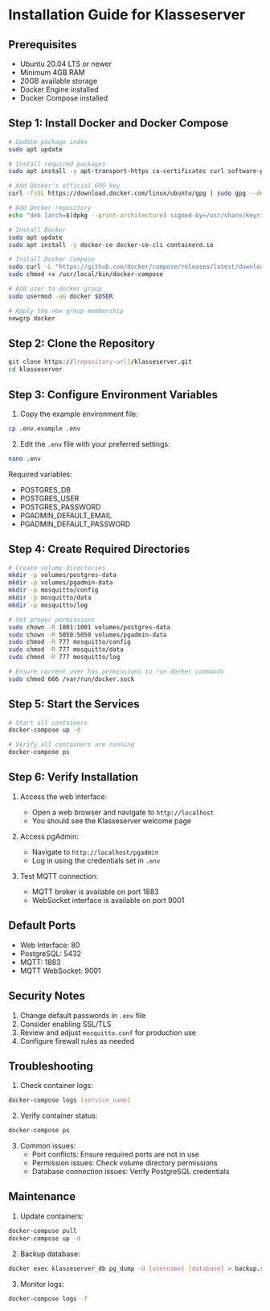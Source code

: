 # Installation Guide for Klasseserver

## Prerequisites
- Ubuntu 20.04 LTS or newer
- Minimum 4GB RAM
- 20GB available storage
- Docker Engine installed
- Docker Compose installed

## Step 1: Install Docker and Docker Compose
```bash
# Update package index
sudo apt update

# Install required packages
sudo apt install -y apt-transport-https ca-certificates curl software-properties-common

# Add Docker's official GPG key
curl -fsSL https://download.docker.com/linux/ubuntu/gpg | sudo gpg --dearmor -o /usr/share/keyrings/docker-archive-keyring.gpg

# Add Docker repository
echo "deb [arch=$(dpkg --print-architecture) signed-by=/usr/share/keyrings/docker-archive-keyring.gpg] https://download.docker.com/linux/ubuntu $(lsb_release -cs) stable" | sudo tee /etc/apt/sources.list.d/docker.list > /dev/null

# Install Docker
sudo apt update
sudo apt install -y docker-ce docker-ce-cli containerd.io

# Install Docker Compose
sudo curl -L "https://github.com/docker/compose/releases/latest/download/docker-compose-$(uname -s)-$(uname -m)" -o /usr/local/bin/docker-compose
sudo chmod +x /usr/local/bin/docker-compose

# Add user to docker group
sudo usermod -aG docker $USER

# Apply the new group membership
newgrp docker
```

## Step 2: Clone the Repository
```bash
git clone https://[repository-url]/klasseserver.git
cd klasseserver
```

## Step 3: Configure Environment Variables
1. Copy the example environment file:
```bash
cp .env.example .env
```

2. Edit the `.env` file with your preferred settings:
```bash
nano .env
```

Required variables:
- POSTGRES_DB
- POSTGRES_USER
- POSTGRES_PASSWORD
- PGADMIN_DEFAULT_EMAIL
- PGADMIN_DEFAULT_PASSWORD

## Step 4: Create Required Directories
```bash
# Create volume directories
mkdir -p volumes/postgres-data
mkdir -p volumes/pgadmin-data
mkdir -p mosquitto/config
mkdir -p mosquitto/data
mkdir -p mosquitto/log

# Set proper permissions
sudo chown -R 1001:1001 volumes/postgres-data
sudo chown -R 5050:5050 volumes/pgadmin-data
sudo chmod -R 777 mosquitto/config
sudo chmod -R 777 mosquitto/data
sudo chmod -R 777 mosquitto/log

# Ensure current user has permissions to run docker commands
sudo chmod 666 /var/run/docker.sock
```

## Step 5: Start the Services
```bash
# Start all containers
docker-compose up -d

# Verify all containers are running
docker-compose ps
```

## Step 6: Verify Installation
1. Access the web interface:
   - Open a web browser and navigate to `http://localhost`
   - You should see the Klasseserver welcome page

2. Access pgAdmin:
   - Navigate to `http://localhost/pgadmin`
   - Log in using the credentials set in `.env`

3. Test MQTT connection:
   - MQTT broker is available on port 1883
   - WebSocket interface is available on port 9001

## Default Ports
- Web Interface: 80
- PostgreSQL: 5432
- MQTT: 1883
- MQTT WebSocket: 9001

## Security Notes
1. Change default passwords in `.env` file
2. Consider enabling SSL/TLS
3. Review and adjust `mosquitto.conf` for production use
4. Configure firewall rules as needed

## Troubleshooting
1. Check container logs:
```bash
docker-compose logs [service_name]
```

2. Verify container status:
```bash
docker-compose ps
```

3. Common issues:
   - Port conflicts: Ensure required ports are not in use
   - Permission issues: Check volume directory permissions
   - Database connection issues: Verify PostgreSQL credentials

## Maintenance
1. Update containers:
```bash
docker-compose pull
docker-compose up -d
```

2. Backup database:
```bash
docker exec klasseserver_db pg_dump -U [username] [database] > backup.sql
```

3. Monitor logs:
```bash
docker-compose logs -f
```
